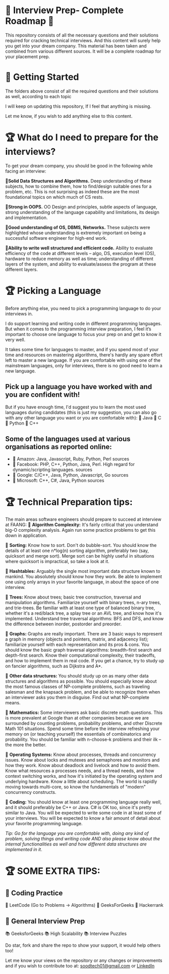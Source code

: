 # 🎁 Interview Prep- Complete Roadmap 🎁
This repository consists of all the necessary questions and their solutions required for cracking technical interviews. And this content will surely help you get into your dream company. This material has been taken and combined from various different sources. It will be a complete roadmap for your placement prep.

# 🚀 Getting Started
The folders above consist of all the required questions and their solutions as well, according to each topic

I will keep on updating this repository, If I feel that anything is missing.

Let me know, if you wish to add anything else to this content.

# 🏆 What do I need to prepare for the interviews?
To get your dream company, you should be good in the following while facing an interview:

**📘Solid Data Structures and Algorithms.** Deep understanding of these subjects, how to combine them, how to find/design suitable ones for a problem, etc. This is not surprising as indeed these are the most foundational topics on which much of CS rests.

**📘Strong in OOPS.** OO Design and principles, subtle aspects of language, strong understanding of the language capability and limitations, its design and implementation.

**📘Good understanding of OS, DBMS, Networks.** These subjects were highlighted whose understanding is extremely important on being a successful software engineer for high-end work.

**📘Ability to write well structured and efficient code.** Ability to evaluate efficiency of the code at different levels – algo, DS, execution level (OS), hardware to reduce memory as well as time; understanding of different layers of the system, and ability to evaluate/assess the program at these different layers.

# 🏆 Picking a Language
Before anything else, you need to pick a programming language to do your interviews in.

I do support learning and writing code in different programming languages. But when it comes to the programming interview preparation, I feel it’s important to choose one language to focus your prep on and get to know it very well.

It takes some time for languages to master, and if you spend most of your time and resources on mastering algorithms, there's hardly any spare effort left to master a new language. If you are comfortable with using one of the mainstream languages, only for interviews, there is no good need to learn a new language.

## Pick up a language you have worked with and you are confident with!
But if you have enough time, I'd suggest you to learn the most used languages during candidates
(this is just my suggestion, you can also go with any other language you want or you are comfortable with):
📕 Java
📕 C
📕 Python
📕 C++

## Some of the languages used at various organisations as reported online:
* 📙 Amazon: Java, Javascript, Ruby, Python, Perl sources
* 📙 Facebook: PHP, C++, Python, Java, Perl. High regard for dynamic/scripting languages. sources
* 📙 Google: C/C++, Java, Python, Javascript, Go sources
* 📙 Microsoft: C++, C#, Java, Python sources

# 🏆 Technical Preparation tips:

The main areas software engineers should prepare to succeed at interview at FAANG:
📗 **Algorithm Complexity:** It's fairly critical that you understand big-O complexity analysis. Again run some practice problems to get this down in application.


📗 **Sorting:** Know how to sort. Don't do bubble-sort. You should know the details of at least one n*log(n) sorting algorithm, preferably two (say, quicksort and merge sort). Merge sort can be highly useful in situations where quicksort is impractical, so take a look at it.


📗 **Hashtables:** Arguably the single most important data structure known to mankind. You absolutely should know how they work. Be able to implement one using only arrays in your favorite language, in about the space of one interview.


📗 **Trees:** Know about trees; basic tree construction, traversal and manipulation algorithms. Familiarize yourself with binary trees, n-ary trees, and trie-trees. Be familiar with at least one type of balanced binary tree, whether it's a red/black tree, a splay tree or an AVL tree, and know how it's implemented.
Understand tree traversal algorithms: BFS and DFS, and know the difference between inorder, postorder and preorder.


📗 **Graphs:** Graphs are really important. There are 3 basic ways to represent a graph in memory (objects and pointers, matrix, and adjacency list); familiarize yourself with each representation and its pros & cons. You should know the basic graph traversal algorithms: breadth-first search and depth-first search. Know their computational complexity, their tradeoffs, and how to implement them in real code. If you get a chance, try to study up on fancier algorithms, such as Dijkstra and A*.


📗 **Other data structures:** You should study up on as many other data structures and algorithms as possible. You should especially know about the most famous classes of NP-complete problems, such as traveling salesman and the knapsack problem, and be able to recognize them when an interviewer asks you them in disguise. Find out what NP-complete means.

📗 **Mathematics:** Some interviewers ask basic discrete math questions. This is more prevalent at Google than at other companies because we are surrounded by counting problems, probability problems, and other Discrete Math 101 situations. Spend some time before the interview refreshing your memory on (or teaching yourself) the essentials of combinatorics and probability. You should be familiar with n-choose-k problems and their ilk – the more the better.

📗 **Operating Systems:** Know about processes, threads and concurrency issues. Know about locks and mutexes and semaphores and monitors and how they work. Know about deadlock and livelock and how to avoid them. Know what resources a processes needs, and a thread needs, and how context switching works, and how it's initiated by the operating system and underlying hardware. Know a little about scheduling. The world is rapidly moving towards multi-core, so know the fundamentals of "modern" concurrency constructs.

📗 **Coding:** You should know at least one programming language really well, and it should preferably be C++ or Java. C# is OK too, since it's pretty similar to Java. You will be expected to write some code in at least some of your interviews. You will be expected to know a fair amount of detail about your favorite programming language.

_Tip: Go for the language you are comfortable with, doing any kind of problem, solving things and writing code AND also please know about the internal functionalities as well and how different data structures are implemented in it_.

# 🏆 SOME EXTRA TIPS:
## 🔰 Coding Practice
📒 LeetCode (Go to Problems -> Algorithms)
📒 GeeksForGeeks
📒 Hackerrank

## 🔰 General Interview Prep
📚 GeeksforGeeks
📚 High Scalability
📚 Interview Puzzles

Do star, fork and share the repo to show your support, it would help others too!

Let me know your views on the repository or any changes or improvements and if you wish to contribute too at: soodtech01@gmail.com or [LinkedIn](https://www.linkedin.com/in/adishisood/)
